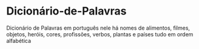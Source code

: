 # Dicionário-de-Palavras
Dicionário de Palavras em português nele há nomes de alimentos, filmes, objetos, heróis, cores, profissões, verbos, plantas e países tudo em ordem alfabética
